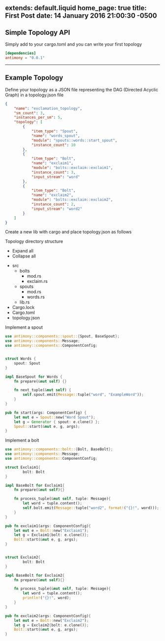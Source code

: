 extends: default.liquid
home_page: true
title: First Post
date: 14 January 2016 21:00:30 -0500
---

## Simple Topology API

Simply add to your cargo.toml and you can write your first topology

```toml
[dependencies]
antimony = "0.0.1"
```
---

## Example Topology

Define your topology as a JSON file representing the DAG (Directed Acyclic Graph) in a topology.json file

```json
{
    "name": "exclamation_topology",
    "sm_count": 3,
    "instances_per_sm": 5,
    "topology": [
        {
            "item_type": "Spout",
            "name": "words_spout",
            "module": "spouts::words::start_spout",
            "instance_count": 10
        },
        {
            "item_type": "Bolt",
            "name": "exclaim1",
            "module": "bolts::exclaim::exclaim1",
            "instance_count": 3,
            "input_stream": "word"
        },
        {
            "item_type": "Bolt",
            "name": "exclaim2",
            "module": "bolts::exclaim::exclaim2",
            "instance_count": 2,
            "input_stream": "word2"
        }
    ]
}
```

Create a new lib with cargo and place topology.json as follows

<div class="file-tree">
    <div class="file-tree-title"> Topology directory structure
        <ul class="file-tree-buttons">
            <li class="js-expand">
                <i class="fa fa-plus"></i> Expand all</li>
            <li class="js-collapse">
                <i class="fa fa-minus"></i> Collapse all</li>
        </ul>
    </div>
    <ul class="file-tree-list js-file-tree" data-expanded="true">
        <li class="is-folder">src
            <ul>
                <li class="is-folder">bolts
                    <ul>
                        <li class="is-file">mod.rs</li>
                        <li class="is-file">exclaim.rs</li>
                    </ul>
                </li>
                <li class="is-folder">spouts
                    <ul>
                        <li class="is-file">mod.rs</li>
                        <li class="is-file">words.rs</li>
                    </ul>
                </li>
                <li class="is-file">lib.rs</li>
            </ul>
        </li>
        <li class="is-file">Cargo.lock</li>
        <li class="is-file">Cargo.toml</li>
        <li class="is-file">topology.json</li>
    </ul>
</div>

Implement a spout

```rust
use antimony::components::spout::{Spout, BaseSpout};
use antimony::components::Message;
use antimony::components::ComponentConfig;


struct Words {
    spout: Spout
}

impl BaseSpout for Words {
    fn prepare(&mut self) {}

    fn next_tuple(&mut self) {
        self.spout.emit(Message::tuple("word", "ExampleWord"));
    }
}

pub fn start(args: ComponentConfig) {
    let mut e = Spout::new("Word Spout");
    let g = Generator { spout: e.clone() };
    Spout::start(&mut e, g, args);
}
```

Implement a bolt

```rust
use antimony::components::bolt::{Bolt, BaseBolt};
use antimony::components::Message;
use antimony::components::ComponentConfig;

struct Exclaim1{
        bolt: Bolt
}

impl BaseBolt for Exclaim1{
    fn prepare(&mut self){}

    fn process_tuple(&mut self, tuple: Message){
        let word = tuple.content();
        self.bolt.emit(Message::tuple("word2", format!("{}!", word)));
    }
}

pub fn exclaim1(args: ComponentConfig){
    let mut e = Bolt::new("Exclaim1");
    let g = Exclaim1{bolt: e.clone()};
    Bolt::start(&mut e, g, args);
}


struct Exclaim2{
        bolt: Bolt
}

impl BaseBolt for Exclaim2{
	fn prepare(&mut self){}

    fn process_tuple(&mut self, tuple: Message){
        let word = tuple.content();
        println!("{}!", word);
    }
}

pub fn exclaim2(args: ComponentConfig){
	let mut e = Bolt::new("Exclaim2");
	let g = Exclaim2{bolt: e.clone()};
	Bolt::start(&mut e, g, args);
}
```

